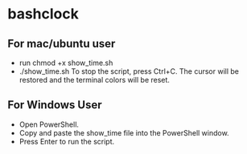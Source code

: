 # bashclock
## For mac/ubuntu user
- run chmod +x show_time.sh
- ./show_time.sh
To stop the script, press Ctrl+C. The cursor will be restored and the terminal colors will be reset.

## For Windows User
- Open PowerShell.
- Copy and paste the show_time file into the PowerShell window.
- Press Enter to run the script.
